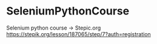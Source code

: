 # SeleniumPythonCourse
Selenium python course -> Stepic.org
https://stepik.org/lesson/187065/step/7?auth=registration